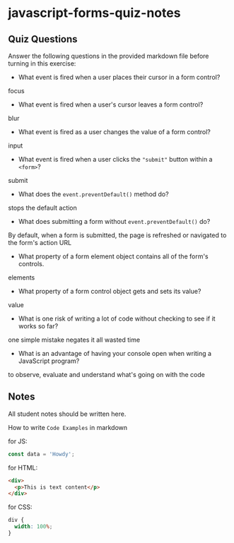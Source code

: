 # javascript-forms-quiz-notes

## Quiz Questions

Answer the following questions in the provided markdown file before turning in this exercise:

- What event is fired when a user places their cursor in a form control?

focus

- What event is fired when a user's cursor leaves a form control?

blur

- What event is fired as a user changes the value of a form control?

input

- What event is fired when a user clicks the `"submit"` button within a `<form>`?

submit

- What does the `event.preventDefault()` method do?

stops the default action

- What does submitting a form without `event.preventDefault()` do?

By default, when a form is submitted, the page is refreshed or navigated to the form's action URL

- What property of a form element object contains all of the form's controls.

elements

- What property of a form control object gets and sets its value?

value

- What is one risk of writing a lot of code without checking to see if it works so far?

one simple mistake negates it all
wasted time

- What is an advantage of having your console open when writing a JavaScript program?

to observe, evaluate and understand what's going on with the code

## Notes

All student notes should be written here.

How to write `Code Examples` in markdown

for JS:

```javascript
const data = 'Howdy';
```

for HTML:

```html
<div>
  <p>This is text content</p>
</div>
```

for CSS:

```css
div {
  width: 100%;
}
```
